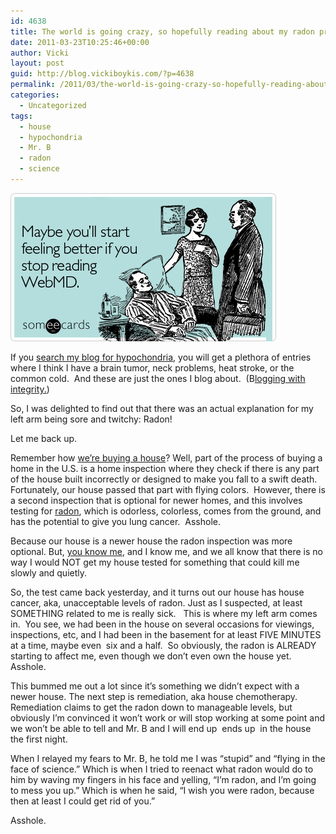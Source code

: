 ```yaml
---
id: 4638
title: The world is going crazy, so hopefully reading about my radon problems will cheer you up.
date: 2011-03-23T10:25:46+00:00
author: Vicki
layout: post
guid: http://blog.vickiboykis.com/?p=4638
permalink: /2011/03/the-world-is-going-crazy-so-hopefully-reading-about-my-radon-problems-will-cheer-you-up/
categories:
  - Uncategorized
tags:
  - house
  - hypochondria
  - Mr. B
  - radon
  - science
---
```

[<img class="aligncenter size-full wp-image-4639" title="hypochondriac" src="https://raw.githubusercontent.com/veekaybee/wlb/gh-pages/assets/images/2011/03/hypochondriac.jpg" alt="" width="425" height="237" />](https://raw.githubusercontent.com/veekaybee/wlb/gh-pages/assets/images/2011/03/hypochondriac.jpg)

If you [search my blog for hypochondria](http://blog.vickiboykis.com/?s=hypochondria), you will get a plethora of entries where I think I have a brain tumor, neck problems, heat stroke, or the common cold.  And these are just the ones I blog about.  (B[logging with integrity.](http://blog.vickiboykis.com/2010/09/13/blogging-with-integrity-i-hate-small-talk/))

So, I was delighted to find out that there was an actual explanation for my left arm being sore and twitchy: Radon!

Let me back up.

Remember how [we&#8217;re buying a house](http://blog.vickiboykis.com/2010/09/13/blogging-with-integrity-i-hate-small-talk/)? Well, part of the process of buying a home in the U.S. is a home inspection where they check if there is any part of the house built incorrectly or designed to make you fall to a swift death. Fortunately, our house passed that part with flying colors.  However, there is a second inspection that is optional for newer homes, and this involves testing for [radon](http://www.epa.gov/radon/), which is odorless, colorless, comes from the ground, and has the potential to give you lung cancer.  Asshole.

Because our house is a newer house the radon inspection was more optional. But, [you know me](http://blog.vickiboykis.com/2010/09/07/comparative-dadvantage/comment-page-1/#comment-2019), and I know me, and we all know that there is no way I would NOT get my house tested for something that could kill me slowly and quietly.

So, the test came back yesterday, and it turns out our house has house cancer, aka, unacceptable levels of radon. Just as I suspected, at least SOMETHING related to me is really sick.   This is where my left arm comes in.  You see, we had been in the house on several occasions for viewings, inspections, etc, and I had been in the basement for at least FIVE MINUTES at a time, maybe even  six and a half.  So obviously, the radon is ALREADY starting to affect me, even though we don&#8217;t even own the house yet. Asshole.

This bummed me out a lot since it&#8217;s something we didn&#8217;t expect with a newer house. The next step is remediation, aka house chemotherapy. Remediation claims to get the radon down to manageable levels, but obviously I&#8217;m convinced it won&#8217;t work or will stop working at some point and we won&#8217;t be able to tell and Mr. B and I will end up  ends up  in the house the first night.

When I relayed my fears to Mr. B, he told me I was &#8220;stupid&#8221; and &#8220;flying in the face of science.&#8221; Which is when I tried to reenact what radon would do to him by waving my fingers in his face and yelling, &#8220;I&#8217;m radon, and I&#8217;m going to mess you up.&#8221; Which is when he said, &#8220;I wish you were radon, because then at least I could get rid of you.&#8221;

Asshole.